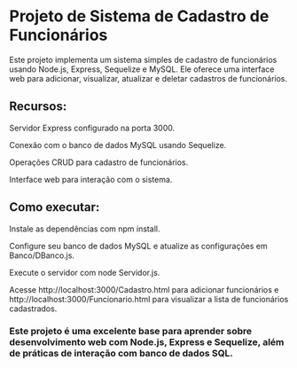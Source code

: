 <h1>Projeto de Sistema de Cadastro de Funcionários</h1>

<p>Este projeto implementa um sistema simples de cadastro de funcionários usando Node.js, Express, Sequelize e MySQL. Ele oferece uma interface web para adicionar, visualizar, atualizar e deletar cadastros de funcionários.</p>

<h2>Recursos:</h2> 

<p> Servidor Express configurado na porta 3000.</p>
<p>Conexão com o banco de dados MySQL usando Sequelize.</p>
<p>Operações CRUD para cadastro de funcionários.</p>
<p>Interface web para interação com o sistema. </p>

<h2>Como executar:</h2> 


<p>Instale as dependências com npm install. </p>
<p>Configure seu banco de dados MySQL e atualize as configurações em Banco/DBanco.js. </p>
<p>Execute o servidor com node Servidor.js. </p>
<p>Acesse http://localhost:3000/Cadastro.html para adicionar funcionários e http://localhost:3000/Funcionario.html para visualizar a lista de funcionários cadastrados.</p> </p>

<h3> Este projeto é uma excelente base para aprender sobre desenvolvimento web com Node.js, Express e Sequelize, além de práticas de interação com banco de dados SQL. </h3>
